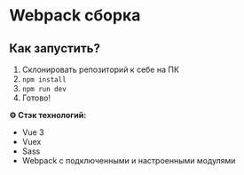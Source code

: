 # Webpack сборка

## Как запустить?

1. Склонировать репозиторий к себе на ПК
2. `npm install`
3. `npm run dev`
4. Готово!

**⚙️ Стэк технологий:**

- Vue 3
- Vuex
- Sass
- Webpack с подключенными и настроенными модулями
